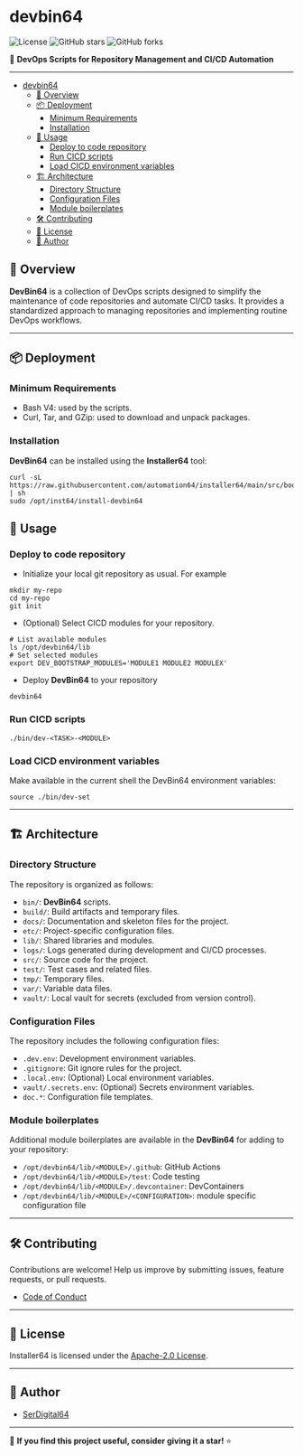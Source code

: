 # devbin64

![License](https://img.shields.io/github/license/automation64/devbin64)
![GitHub stars](https://img.shields.io/github/stars/automation64/devbin64?style=social)
![GitHub forks](https://img.shields.io/github/forks/automation64/devbin64?style=social)

🚀 **DevOps Scripts for Repository Management and CI/CD Automation**

---

- [devbin64](#devbin64)
  - [📌 Overview](#-overview)
  - [📦 Deployment](#-deployment)
    - [Minimum Requirements](#minimum-requirements)
    - [Installation](#installation)
  - [🚀 Usage](#-usage)
    - [Deploy to code repository](#deploy-to-code-repository)
    - [Run CICD scripts](#run-cicd-scripts)
    - [Load CICD environment variables](#load-cicd-environment-variables)
  - [🏗️ Architecture](#️-architecture)
    - [Directory Structure](#directory-structure)
    - [Configuration Files](#configuration-files)
    - [Module boilerplates](#module-boilerplates)
  - [🛠 Contributing](#-contributing)
  - [📜 License](#-license)
  - [👤 Author](#-author)

## 📌 Overview

**DevBin64** is a collection of DevOps scripts designed to simplify the maintenance of code repositories and automate CI/CD tasks. It provides a standardized approach to managing repositories and implementing routine DevOps workflows.

---

## 📦 Deployment

### Minimum Requirements

- Bash V4: used by the scripts.
- Curl, Tar, and GZip: used to download and unpack packages.

### Installation

**DevBin64** can be installed using the **Installer64** tool:

```shell
curl -sL https://raw.githubusercontent.com/automation64/installer64/main/src/bootstrap | sh
sudo /opt/inst64/install-devbin64
```

## 🚀 Usage

### Deploy to code repository

- Initialize your local git repository as usual. For example

```shell
mkdir my-repo
cd my-repo
git init
```

- (Optional) Select CICD modules for your repository.

```shell
# List available modules
ls /opt/devbin64/lib
# Set selected modules
export DEV_BOOTSTRAP_MODULES='MODULE1 MODULE2 MODULEX'
```

- Deploy **DevBin64** to your repository

```shell
devbin64
```

### Run CICD scripts

```shell
./bin/dev-<TASK>-<MODULE>
```

### Load CICD environment variables

Make available in the current shell the DevBin64 environment variables: 

```shell
source ./bin/dev-set
```

---

## 🏗️ Architecture

### Directory Structure

The repository is organized as follows:

- `bin/`: **DevBin64** scripts.
- `build/`: Build artifacts and temporary files.
- `docs/`: Documentation and skeleton files for the project.
- `etc/`: Project-specific configuration files.
- `lib/`: Shared libraries and modules.
- `logs/`: Logs generated during development and CI/CD processes.
- `src/`: Source code for the project.
- `test/`: Test cases and related files.
- `tmp/`: Temporary files.
- `var/`: Variable data files.
- `vault/`: Local vault for secrets (excluded from version control).

### Configuration Files

The repository includes the following configuration files:

- `.dev.env`: Development environment variables.
- `.gitignore`: Git ignore rules for the project.
- `.local.env`: (Optional) Local environment variables.
- `vault/.secrets.env`: (Optional) Secrets environment variables.
- `doc.*`: Configuration file templates.

### Module boilerplates

Additional module boilerplates are available in the **DevBin64** for adding to your repository:

- `/opt/devbin64/lib/<MODULE>/.github`: GitHub Actions
- `/opt/devbin64/lib/<MODULE>/test`: Code testing
- `/opt/devbin64/lib/<MODULE>/.devcontainer`: DevContainers
- `/opt/devbin64/lib/<MODULE>/<CONFIGURATION>`: module specific configuration file

---

## 🛠 Contributing

Contributions are welcome! Help us improve by submitting issues, feature requests, or pull requests.

- [Code of Conduct](https://github.com/automation64/devbin64/blob/main/CODE_OF_CONDUCT.md)

---

## 📜 License

Installer64 is licensed under the [Apache-2.0 License](https://www.apache.org/licenses/LICENSE-2.0.txt).

---

## 👤 Author

- [SerDigital64](https://github.com/serdigital64)

---

🌟 **If you find this project useful, consider giving it a star!** ⭐
